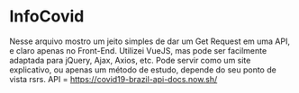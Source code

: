 # InfoCovid
Nesse arquivo mostro um jeito simples de dar um Get Request em uma API, e claro apenas no Front-End. Utilizei VueJS, mas pode ser facilmente adaptada para jQuery, Ajax, Axios, etc. Pode servir como um site explicativo, ou apenas um método de estudo, depende do seu ponto de vista rsrs. API = https://covid19-brazil-api-docs.now.sh/

